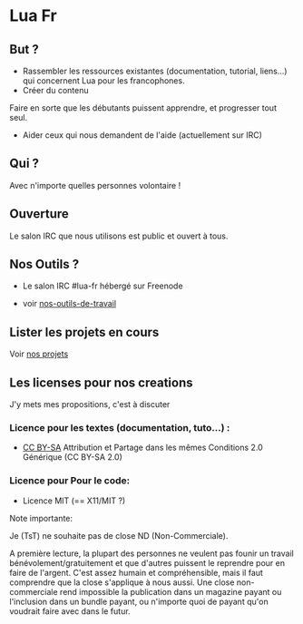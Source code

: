 
# Lua Fr

## But ?

* Rassembler les ressources existantes (documentation, tutorial, liens...) qui concernent Lua pour les francophones.
* Créer du contenu

Faire en sorte que les débutants puissent apprendre, et progresser tout seul.

* Aider ceux qui nous demandent de l'aide (actuellement sur IRC)


## Qui ?

Avec n'importe quelles personnes volontaire !


## Ouverture

Le salon IRC que nous utilisons est public et ouvert à tous.


## Nos Outils ?

* Le salon IRC #lua-fr hébergé sur Freenode

* voir [nos-outils-de-travail](nos-outils-de-travail.md)


## Lister les projets en cours

Voir [nos projets](projets.md)

## Les licenses pour nos creations

J'y mets mes propositions, c'est à discuter

### Licence pour les textes (documentation, tuto...) :

* [CC BY-SA](https://creativecommons.org/licenses/by-sa/2.0/deed.fr) Attribution et Partage dans les mêmes Conditions 2.0 Générique (CC BY-SA 2.0)


### Licence pour Pour le code:

* Licence MIT (== X11/MIT ?)


Note importante:

Je (TsT) ne souhaite pas de close ND (Non-Commerciale).

A première lecture, la plupart des personnes ne veulent pas founir un travail bénévolement/gratuitement et que d'autres puissent le reprendre pour en faire de l'argent.
C'est assez humain et compréhensible, mais il faut comprendre que la close s'applique à nous aussi.
Une close non-commerciale rend impossible la publication dans un magazine payant ou l'inclusion dans un bundle payant, ou n'importe quoi de payant qu'on voudrait faire avec dans le futur.

